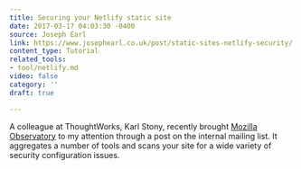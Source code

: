 ```yaml
---
title: Securing your Netlify static site
date: 2017-03-17 04:03:30 -0400
source: Joseph Earl
link: https://www.josephearl.co.uk/post/static-sites-netlify-security/
content_type: Tutorial
related_tools:
- tool/netlify.md
video: false
category: ''
draft: true

---
```

A colleague at ThoughtWorks, Karl Stony, recently brought [Mozilla Observatory](https://observatory.mozilla.org/) to my attention through a post on the internal mailing list. It aggregates a number of tools and scans your site for a wide variety of security configuration issues.